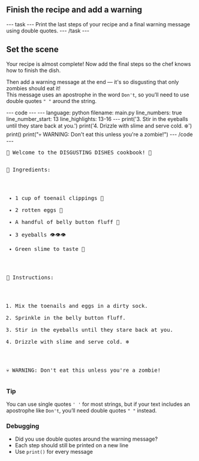<h2 class="c-project-heading--task">Finish the recipe and add a warning</h2>
--- task ---
Print the last steps of your recipe and a final warning message using double quotes.
--- /task ---

<h2 class="c-project-heading--explainer">Set the scene</h2>

Your recipe is almost complete! Now add the final steps so the chef knows how to finish the dish.

Then add a warning message at the end — it's so disgusting that only zombies should eat it!  
This message uses an apostrophe in the word <code>Don't</code>, so you’ll need to use double quotes <code>" "</code> around the string.

<div class="c-project-code">
--- code ---
---
language: python
filename: main.py
line_numbers: true
line_number_start: 13
line_highlights: 13-16
---
print('3. Stir in the eyeballs until they stare back at you.')
print('4. Drizzle with slime and serve cold. ❄️')
print()
print("💀 WARNING: Don't eat this unless you're a zombie!")
--- /code ---
</div>

<div class="c-project-output">
<pre>🤢 Welcome to the DISGUSTING DISHES cookbook! 🤮

🧠 Ingredients:
 - 1 cup of toenail clippings 🦶
 - 2 rotten eggs 🥚
 - A handful of belly button fluff 🤏
 - 3 eyeballs 👁️👁️👁️
 - Green slime to taste 🧪

🧪 Instructions:
1. Mix the toenails and eggs in a dirty sock.
2. Sprinkle in the belly button fluff.
3. Stir in the eyeballs until they stare back at you.
4. Drizzle with slime and serve cold. ❄️

💀 WARNING: Don't eat this unless you're a zombie!</pre>
</div>

<div class="c-project-callout c-project-callout--tip">

### Tip

You can use single quotes <code>' '</code> for most strings, but if your text includes an apostrophe like <code>Don't</code>, you’ll need double quotes <code>" "</code> instead.

</div>

<div class="c-project-callout c-project-callout--debug">

### Debugging

- Did you use double quotes around the warning message?<br />
- Each step should still be printed on a new line<br />
- Use <code>print()</code> for every message

</div>
